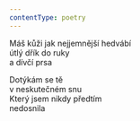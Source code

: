 ```yaml
---
contentType: poetry
---
```


<section>

Máš kůži jak nejjemnější hedvábí  
útlý dřík do ruky  
a dívčí prsa

Dotýkám se tě  
v neskutečném snu  
Který jsem nikdy předtím  
nedosnila

</section>
